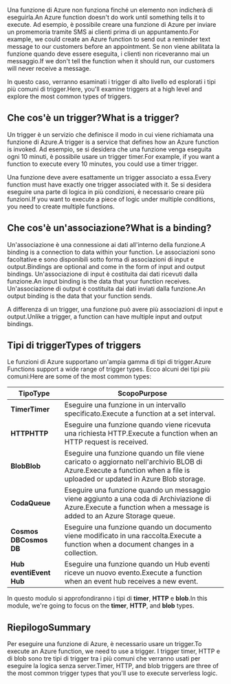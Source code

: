 <span data-ttu-id="6d1ab-101">Una funzione di Azure non funziona finché un elemento non indicherà di eseguirla.</span><span class="sxs-lookup"><span data-stu-id="6d1ab-101">An Azure function doesn't do work until something tells it to execute.</span></span> <span data-ttu-id="6d1ab-102">Ad esempio, è possibile creare una funzione di Azure per inviare un promemoria tramite SMS ai clienti prima di un appuntamento.</span><span class="sxs-lookup"><span data-stu-id="6d1ab-102">For example, we could create an Azure function to send out a reminder text message to our customers before an appointment.</span></span> <span data-ttu-id="6d1ab-103">Se non viene abilitata la funzione quando deve essere eseguita, i clienti non riceveranno mai un messaggio.</span><span class="sxs-lookup"><span data-stu-id="6d1ab-103">If we don't tell the function when it should run, our customers will never receive a message.</span></span> 

<span data-ttu-id="6d1ab-104">In questo caso, verranno esaminati i trigger di alto livello ed esplorati i tipi più comuni di trigger.</span><span class="sxs-lookup"><span data-stu-id="6d1ab-104">Here, you'll examine triggers at a high level and explore the most common types of triggers.</span></span>

## <a name="what-is-a-trigger"></a><span data-ttu-id="6d1ab-105">Che cos'è un trigger?</span><span class="sxs-lookup"><span data-stu-id="6d1ab-105">What is a trigger?</span></span>

<span data-ttu-id="6d1ab-106">Un trigger è un servizio che definisce il modo in cui viene richiamata una funzione di Azure.</span><span class="sxs-lookup"><span data-stu-id="6d1ab-106">A trigger is a service that defines how an Azure function is invoked.</span></span> <span data-ttu-id="6d1ab-107">Ad esempio, se si desidera che una funzione venga eseguita ogni 10 minuti, è possibile usare un trigger timer.</span><span class="sxs-lookup"><span data-stu-id="6d1ab-107">For example, if you want a function to execute every 10 minutes, you could use a timer trigger.</span></span>

<span data-ttu-id="6d1ab-108">Una funzione deve avere esattamente un trigger associato a essa.</span><span class="sxs-lookup"><span data-stu-id="6d1ab-108">Every function must have exactly one trigger associated with it.</span></span> <span data-ttu-id="6d1ab-109">Se si desidera eseguire una parte di logica in più condizioni, è necessario creare più funzioni.</span><span class="sxs-lookup"><span data-stu-id="6d1ab-109">If you want to execute a piece of logic under multiple conditions, you need to create multiple functions.</span></span>

## <a name="what-is-a-binding"></a><span data-ttu-id="6d1ab-110">Che cos'è un'associazione?</span><span class="sxs-lookup"><span data-stu-id="6d1ab-110">What is a binding?</span></span>

<span data-ttu-id="6d1ab-111">Un'associazione è una connessione ai dati all'interno della funzione.</span><span class="sxs-lookup"><span data-stu-id="6d1ab-111">A binding is a connection to data within your function.</span></span> <span data-ttu-id="6d1ab-112">Le associazioni sono facoltative e sono disponibili sotto forma di associazioni di input e output.</span><span class="sxs-lookup"><span data-stu-id="6d1ab-112">Bindings are optional and come in the form of input and output bindings.</span></span> <span data-ttu-id="6d1ab-113">Un'associazione di input è costituita dai dati ricevuti dalla funzione.</span><span class="sxs-lookup"><span data-stu-id="6d1ab-113">An input binding is the data that your function receives.</span></span> <span data-ttu-id="6d1ab-114">Un'associazione di output è costituita dai dati inviati dalla funzione.</span><span class="sxs-lookup"><span data-stu-id="6d1ab-114">An output binding is the data that your function sends.</span></span>

<span data-ttu-id="6d1ab-115">A differenza di un trigger, una funzione può avere più associazioni di input e output.</span><span class="sxs-lookup"><span data-stu-id="6d1ab-115">Unlike a trigger, a function can have multiple input and output bindings.</span></span>

## <a name="types-of-triggers"></a><span data-ttu-id="6d1ab-116">Tipi di trigger</span><span class="sxs-lookup"><span data-stu-id="6d1ab-116">Types of triggers</span></span>

<span data-ttu-id="6d1ab-117">Le funzioni di Azure supportano un'ampia gamma di tipi di trigger.</span><span class="sxs-lookup"><span data-stu-id="6d1ab-117">Azure Functions support a wide range of trigger types.</span></span> <span data-ttu-id="6d1ab-118">Ecco alcuni dei tipi più comuni:</span><span class="sxs-lookup"><span data-stu-id="6d1ab-118">Here are some of the most common types:</span></span>

| <span data-ttu-id="6d1ab-119">Tipo</span><span class="sxs-lookup"><span data-stu-id="6d1ab-119">Type</span></span> | <span data-ttu-id="6d1ab-120">Scopo</span><span class="sxs-lookup"><span data-stu-id="6d1ab-120">Purpose</span></span> | 
| --- | --- | 
| <span data-ttu-id="6d1ab-121">**Timer**</span><span class="sxs-lookup"><span data-stu-id="6d1ab-121">**Timer**</span></span> | <span data-ttu-id="6d1ab-122">Eseguire una funzione in un intervallo specificato.</span><span class="sxs-lookup"><span data-stu-id="6d1ab-122">Execute a function at a set interval.</span></span> | 
| <span data-ttu-id="6d1ab-123">**HTTP**</span><span class="sxs-lookup"><span data-stu-id="6d1ab-123">**HTTP**</span></span> | <span data-ttu-id="6d1ab-124">Eseguire una funzione quando viene ricevuta una richiesta HTTP.</span><span class="sxs-lookup"><span data-stu-id="6d1ab-124">Execute a function when an HTTP request is received.</span></span> |  
| <span data-ttu-id="6d1ab-125">**Blob**</span><span class="sxs-lookup"><span data-stu-id="6d1ab-125">**Blob**</span></span> | <span data-ttu-id="6d1ab-126">Eseguire una funzione quando un file viene caricato o aggiornato nell'archivio BLOB di Azure.</span><span class="sxs-lookup"><span data-stu-id="6d1ab-126">Execute a function when a file is uploaded or updated in Azure Blob storage.</span></span> | 
| <span data-ttu-id="6d1ab-127">**Coda**</span><span class="sxs-lookup"><span data-stu-id="6d1ab-127">**Queue**</span></span> | <span data-ttu-id="6d1ab-128">Eseguire una funzione quando un messaggio viene aggiunto a una coda di Archiviazione di Azure.</span><span class="sxs-lookup"><span data-stu-id="6d1ab-128">Execute a function when a message is added to an Azure Storage queue.</span></span> | 
| <span data-ttu-id="6d1ab-129">**Cosmos DB**</span><span class="sxs-lookup"><span data-stu-id="6d1ab-129">**Cosmos DB**</span></span> | <span data-ttu-id="6d1ab-130">Eseguire una funzione quando un documento viene modificato in una raccolta.</span><span class="sxs-lookup"><span data-stu-id="6d1ab-130">Execute a function when a document changes in a collection.</span></span> | 
| <span data-ttu-id="6d1ab-131">**Hub eventi**</span><span class="sxs-lookup"><span data-stu-id="6d1ab-131">**Event Hub**</span></span> | <span data-ttu-id="6d1ab-132">Eseguire una funzione quando un Hub eventi riceve un nuovo evento.</span><span class="sxs-lookup"><span data-stu-id="6d1ab-132">Execute a function when an event hub receives a new event.</span></span> | 

<span data-ttu-id="6d1ab-133">In questo modulo si approfondiranno i tipi di **timer**, **HTTP** e **blob**.</span><span class="sxs-lookup"><span data-stu-id="6d1ab-133">In this module, we're going to focus on the **timer**, **HTTP**, and **blob** types.</span></span>

## <a name="summary"></a><span data-ttu-id="6d1ab-134">Riepilogo</span><span class="sxs-lookup"><span data-stu-id="6d1ab-134">Summary</span></span>

<span data-ttu-id="6d1ab-135">Per eseguire una funzione di Azure, è necessario usare un trigger.</span><span class="sxs-lookup"><span data-stu-id="6d1ab-135">To execute an Azure function, we need to use a trigger.</span></span> <span data-ttu-id="6d1ab-136">I trigger timer, HTTP e di blob sono tre tipi di trigger tra i più comuni che verranno usati per eseguire la logica senza server.</span><span class="sxs-lookup"><span data-stu-id="6d1ab-136">Timer, HTTP, and blob triggers are three of the most common trigger types that you'll use to execute serverless logic.</span></span>
